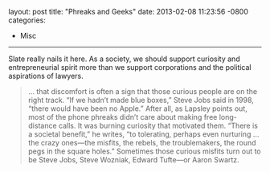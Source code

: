 layout: post
title:  "Phreaks and Geeks"
date:   2013-02-08 11:23:56 -0800
categories:
  - Misc
---

Slate really nails it here. As a society, we should support curiosity and entrepreneurial spirit more than we support corporations and the political aspirations of lawyers. 

 >... that discomfort is often a sign that those curious people are on the right track. “If we hadn’t made blue boxes,” Steve Jobs said in 1998, “there would have been no Apple.” After all, as Lapsley points out, most of the phone phreaks didn’t care about making free long-distance calls. It was burning curiosity that motivated them. “There is a societal benefit,” he writes, “to tolerating, perhaps even nurturing … the crazy ones—the misfits, the rebels, the troublemakers, the round pegs in the square holes.” Sometimes those curious misfits turn out to be Steve Jobs, Steve Wozniak, Edward Tufte—or Aaron Swartz.

 
